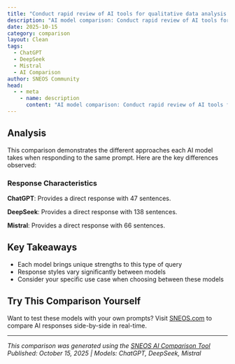 ```yaml
---
title: "Conduct rapid review of AI tools for qualitative data analysis (need results in 2 weeks). Help me: 1) Design abbreviated search strategy, 2) Set pragmatic inclusion criteria, 3) Create streamlined screening process, 4) Develop quick quality assessment approach, 5) Plan efficient synthesis method"
description: "AI model comparison: Conduct rapid review of AI tools for qualitative data analysis (need results in 2 weeks). Help me: 1..."
date: 2025-10-15
category: comparison
layout: Clean
tags:
  - ChatGPT
  - DeepSeek
  - Mistral
  - AI Comparison
author: SNEOS Community
head:
  - - meta
    - name: description
      content: "AI model comparison: Conduct rapid review of AI tools for qualitative data analysis (need results in 2 weeks). Help me: 1) Design abbreviated..."
---
```


<ChatComparison
  title="Conduct rapid review of AI tools for qualitative data analysis (need results in 2 weeks). Help me: 1) Design abbreviated search strategy, 2) Set pragmatic inclusion criteria, 3) Create streamlined screening process, 4) Develop quick quality assessment approach, 5) Plan efficient synthesis method"
  prompt="Conduct rapid review of AI tools for qualitative data analysis (need results in 2 weeks). Help me: 1) Design abbreviated search strategy, 2) Set pragmatic inclusion criteria, 3) Create streamlined screening process, 4) Develop quick quality assessment approach, 5) Plan efficient synthesis method"
  :responses='{"ChatGPT": "Certainly! Here\u2019s a structured approach for conducting a rapid review of AI tools for qualitative data analysis within a two-week timeframe.\n\n### 1) Abbreviated Search Strategy\n- **Databases to Search**: \n  - Google Scholar\n  - Scopus\n  - PubMed\n  - Web of Science\n  - IEEE Xplore\n  - Academic databases (e.g., JSTOR, PsychINFO)\n\n- **Search Terms**: \n  Use the following keywords and their combinations:\n  - \u201CAI tools for qualitative data analysis\u201D\n  - \u201Cmachine learning qualitative analysis\u201D\n  - \u201Cnatural language processing qualitative research\u201D\n  - \u201Ctext analysis software\u201D\n  - \u201Cqualitative data software\u201D\n  - \u201CAI qualitative research tools\u201D\n  - \u201Cautomated qualitative analysis\u201D\n\n- **Timeframe**: \n  Focus on studies published in the last 5 years.\n\n- **Boolean Operators**: \n  Use AND/OR to refine searches, e.g., (\u0022AI tools\u0022 OR \u0022machine learning\u0022 OR \u0022natural language processing\u0022) AND (\u0022qualitative data analysis\u0022 OR \u0022qualitative research\u0022).\n\n### 2) Pragmatic Inclusion Criteria\n- **Inclusion Criteria**:\n  - Studies that describe or evaluate AI tools specifically designed for qualitative data analysis.\n  - Peer-reviewed articles, conference papers, technical reports, and gray literature.\n  - Software tools that are currently available and relevant to qualitative analysis (e.g., NVivo, Atlas.ti, etc.).\n  - Publications in English.\n  - Case studies or evaluations demonstrating the application of the tools.\n\n- **Exclusion Criteria**:\n  - Papers focusing solely on statistical quantitative analysis.\n  - Studies not directly comparing or outlining the functionalities of AI tools.\n  - Non-English publications.\n\n### 3) Streamlined Screening Process\n- **Phase 1: Title and Abstract Screening**:\n  - Use reference management software (e.g., Zotero, Mendeley) to import citations.\n  - Screen titles and abstracts for relevance based on inclusion/exclusion criteria.\n  - Utilize two independent reviewers to ensure reliability\u2014resolve discrepancies through discussion.\n\n- **Phase 2: Full-text Review**:\n  - Review the full texts of articles that passed the initial screening.\n  - Again, two reviewers independently assess full-text articles for adherence to inclusion criteria.\n\n- **Documentation**:\n  - Record reasons for exclusion at both screening phases to maintain transparency.\n\n### 4) Quick Quality Assessment Approach\n- **Quality Assessment Tool**: \n  - Develop a simplified checklist focusing on key metrics such as:\n    - Clarity of the tool\u0027s purpose and methodology.\n    - Evidence of the tool\u0027s effectiveness in qualitative data analysis.\n    - Availability of the tool for use (open-source vs. proprietary).\n    - User-friendliness and accessibility.\n    \n- **Assessment Process**:\n  - Two independent reviewers assess each included study/tool using the checklist.\n  - Use a simple scoring system (e.g., 1-5 scale) for each metric, allowing for quick aggregation of results.\n\n### 5) Efficient Synthesis Method\n- **Data Extraction**:\n  - Develop a standardized data extraction template to capture essential information about each AI tool, including:\n    - Name of the tool\n    - Key features\n    - Applications in qualitative analysis\n    - Strengths and weaknesses\n    - Notable case studies or evaluations\n\n- **Synthesis**: \n  - Use narrative synthesis to summarize findings\u2014group tools by type (e.g., text analysis, coding, sentiment analysis).\n  - Highlight trends in functionality and user feedback.\n  - Consider creating a comparison table to present key attributes of the tools succinctly.\n\n- **Final Reporting**:\n  - Prepare a concise report that encapsulates findings, synthesizes key information, and summarizes implications for researchers.\n\n### Timeline Overview\n- **Week 1**: Conduct initial searches, screen titles/abstracts, do full-text reviews, and start quality assessments.\n- **Week 2**: Complete quality assessments, extract data, synthesize findings, and prepare the final report.\n\nThis structured approach should facilitate a comprehensive yet speedy review of AI tools for qualitative data analysis. Good luck with your research!", "DeepSeek": "\u003Cthink\u003E\nOkay, the user needs to conduct a rapid review of AI tools for qualitative data analysis in two weeks. Let me break down their request. They want help with designing a search strategy, setting inclusion criteria, creating a screening process, developing a quality assessment, and planning a synthesis method. \n\nFirst, the search strategy. Since time is tight, they need something focused. Maybe start with key databases like PubMed, IEEE Xplore, and ACM Digital Library. Also, include Google Scholar and preprints from arXiv or SSRN. Search terms should combine AI and qualitative analysis. Maybe \u0022AI tools for qualitative data analysis\u0022 or \u0022machine learning qualitative research\u0022. Limit the search to the last five years to keep it current. Use snowballing by checking references of key papers.\n\nNext, inclusion criteria. They need to be pragmatic. Tools should be AI-driven, specifically for qualitative data. Available in English, peer-reviewed or reputable preprints. Exclude non-AI tools, those not in English, or without enough detail. Maybe set a publication date from 2019 onwards. Also, exclude tools that aren\u0027t accessible or require payment beyond a certain point.\n\nFor the screening process, streamline it. Use tools like Rayyan for deduplication. Two reviewers for title/abstract screening with a third for conflicts. Full-text review with the same approach. Maybe a 10% sample for consistency checks. Use a spreadsheet to track decisions.\n\nQuality assessment needs to be quick. Focus on key aspects: clarity of purpose, technical validation, usability info, peer review status, and user feedback. A simple checklist with yes/no questions. Assign a quality score and categorize as high, medium, or low. Maybe spend 10-15 minutes per tool.\n\nSynthesis method should categorize tools by features, AI techniques, strengths, limitations. Use a table for quick overview. Thematic analysis for common trends. Highlight top tools based on quality and features. Present findings in a summary table and narrative.\n\nWait, the user might be a researcher or a project manager needing to implement tools quickly. They might not have time for a full review. So, the rapid review must balance comprehensiveness with speed. They might need actionable results, so the synthesis should highlight practical tools. Also, they might not mention it, but cost and ease of integration could be factors. Maybe include those in the criteria if possible. Also, check if the tools are actively maintained or have support. But time is limited, so focus on what\u0027s feasible in two weeks. Need to make sure each step is time-boxed. Maybe allocate days for each phase: search (2 days), screening (3 days), assessment (2 days), synthesis (3 days), with buffer days. \n\nAlso, consider if the user is in academia or industry. If industry, commercial tools might be more relevant. If academia, open-source or research-focused tools. The user didn\u0027t specify, so maybe keep criteria neutral. \n\nIn the search strategy, maybe include some industry sources like Gartner or tech blogs, but peer-reviewed sources are more credible. However, preprints can include the latest tools not yet in journals. \n\nInclusion criteria: availability in English, but what about the tools themselves? Maybe the tool\u0027s interface needs to be in English. That\u0027s an important point. Also, during quality assessment, user feedback could be from case studies or testimonials. If a tool has been used in published studies, that\u0027s a plus. \n\nSynthesis should compare features like NLP capabilities, coding support, visualization, collaboration features. Maybe group tools by use cases: thematic analysis, discourse analysis, etc. \n\nPotential pitfalls: missing key tools because of limited search sources. Maybe include some key websites like towardsdatascience.com or analyticsindiamag.com for more coverage. But time is a constraint. \n\nAlso, check for existing reviews or meta-analyses on the topic to save time. If there\u0027s a recent review, maybe update it with new tools. \n\nOverall, the plan needs to be efficient but thorough enough to capture the main tools. Prioritize sources that are likely to have relevant info and use strict inclusion to filter quickly. The user will need clear, concise results with recommendations. Make sure each step is doable within the timeframe, and maybe suggest tools that come up frequently as top candidates.\n\u003C/think\u003E\n\nHere\u0027s a rapid review framework to complete your analysis in **2 weeks**, balancing rigor with time constraints:\n\n---\n\n### **1. Abbreviated Search Strategy**  \n**Focus:** *Targeted databases \u002B snowballing*  \n- **Core Databases:** PubMed, IEEE Xplore, ACM Digital Library, Scopus (prioritize 2-3).  \n- **Gray Literature:** Google Scholar (first 5 pages), arXiv, SSRN, and AI tool directories (e.g., AIhub, FutureTools.io).  \n- **Search Terms:**  \n  - *AI tools:* \u0022AI qualitative analysis,\u0022 \u0022machine learning qualitative research,\u0022 \u0022NLP for text analysis,\u0022 \u0022automated coding software.\u0022  \n  - *Methodology:* \u0022qualitative data analysis,\u0022 \u0022thematic analysis,\u0022 \u0022content analysis.\u0022  \n- **Filters:** Last 5 years (2019\u20132024), English language.  \n- **Snowballing:** Scan references of 3\u20135 key papers for additional tools.  \n\n**Time Allocation:** 2 days.\n\n---\n\n### **2. Pragmatic Inclusion Criteria**  \n**Inclusion:**  \n- Tools explicitly using AI/ML/NLP for qualitative analysis (e.g., coding, theme extraction).  \n- Tools with public documentation/case studies (free or paid).  \n- Peer-reviewed articles, preprints, or reputable industry reports.  \n\n**Exclusion:**  \n- General-purpose text analysis tools (e.g., sentiment analysis APIs).  \n- Tools without English documentation.  \n- Tools requiring custom coding (unless widely adopted, e.g., Hugging Face pipelines).  \n\n**Time Allocation:** 1 day (finalize during search).\n\n---\n\n### **3. Streamlined Screening Process**  \n**Tools:** Use Rayyan (free) or Excel for deduplication and screening.  \n- **Title/Abstract Screening:** 2 reviewers, 1 hour/day for 2 days.  \n  - *Focus:* Does the tool use AI for qualitative analysis?  \n- **Full-Text Screening:** 2 reviewers, 3 days.  \n  - *Focus:* Availability, functionality, and documentation.  \n- **Conflict Resolution:** Third reviewer adjudicates disagreements.  \n\n**Time Allocation:** 5 days.\n\n---\n\n### **4. Quick Quality Assessment**  \n**Criteria (5-min checklist per tool):**  \n1. **Purpose Clarity:** Does the tool clearly define its AI-driven qualitative analysis use case?  \n2. **Technical Validation:** Is there evidence of accuracy/testing (e.g., peer-reviewed validation, user case studies)?  \n3. **Usability:** Is there documentation or tutorials for non-technical users?  \n4. **Accessibility:** Free trial/demo available?  \n5. **Updates:** Active development (GitHub commits, version updates in past year)?  \n\n**Scoring:** Categorize as **High** (4\u20135 criteria met), **Medium** (2\u20133), or **Low** (0\u20131).  \n\n**Time Allocation:** 2 days.\n\n---\n\n### **5. Efficient Synthesis Method**  \n**Structured Summary Table:**  \n| Tool Name | AI Features (e.g., NLP, auto-coding) | Use Cases | Strengths | Limitations | Quality Score |  \n|-----------|-----------------------------------|-----------|-----------|-------------|---------------|  \n\n**Narrative Synthesis:**  \n- **Themes:** Group tools into categories (e.g., thematic analysis, discourse analysis).  \n- **Trends:** Highlight common strengths (e.g., speed) and limitations (e.g., transparency).  \n- **Recommendations:** Identify 3\u20135 top tools based on quality score and usability.  \n\n**Time Allocation:** 3 days.\n\n---\n\n### **Sample Timeline**  \n- **Days 1\u20132:** Search \u002B inclusion criteria.  \n- **Days 3\u20137:** Screening.  \n- **Days 8\u20139:** Quality assessment.  \n- **Days 10\u201312:** Synthesis \u002B write-up.  \n\n**Pro Tip:** Use AI tools like Elicit or ResearchRabbit to accelerate literature discovery. Prioritize tools with video demos (e.g., YouTube) for faster functional assessment.  \n\nLet me know if you need templates for screening forms or quality checklists!", "Mistral": "Certainly! Conducting a rapid review of AI tools for qualitative data analysis within a two-week timeframe requires a highly focused and efficient approach. Here\u2019s a step-by-step plan to achieve this:\n\n### 1. Design Abbreviated Search Strategy\n\n**Objective:** Identify relevant literature and tools quickly.\n\n**Steps:**\n1. **Databases:** Focus on key databases such as PubMed, Google Scholar, IEEE Xplore, and ACM Digital Library.\n2. **Keywords:** Use a combination of keywords such as \u0022AI tools,\u0022 \u0022qualitative data analysis,\u0022 \u0022machine learning,\u0022 \u0022natural language processing,\u0022 \u0022text analysis,\u0022 and \u0022qualitative research.\u0022\n3. **Search Strings:**\n   - (\u0022AI tools\u0022 OR \u0022machine learning\u0022 OR \u0022natural language processing\u0022 OR \u0022text analysis\u0022) AND (\u0022qualitative data analysis\u0022 OR \u0022qualitative research\u0022)\n4. **Time Frame:** Limit the search to the last 5 years to ensure relevance.\n5. **Grey Literature:** Include sources like conference proceedings, white papers, and reputable blogs.\n\n### 2. Set Pragmatic Inclusion Criteria\n\n**Objective:** Ensure that only the most relevant and high-quality studies are included.\n\n**Criteria:**\n1. **Publication Type:** Peer-reviewed articles, conference papers, and reputable white papers.\n2. **Language:** English.\n3. **Relevance:** Studies that specifically address the use of AI tools for qualitative data analysis.\n4. **Quality:** Studies with clear methodology and results.\n5. **Availability:** Full-text articles available for review.\n\n### 3. Create Streamlined Screening Process\n\n**Objective:** Quickly filter out irrelevant studies.\n\n**Steps:**\n1. **Title and Abstract Screening:** Two reviewers independently screen titles and abstracts for relevance.\n2. **Full-Text Screening:** Reviewers assess full-text articles that pass the initial screening.\n3. **Disagreement Resolution:** Any disagreements are resolved through discussion or by a third reviewer.\n\n### 4. Develop Quick Quality Assessment Approach\n\n**Objective:** Ensure that included studies meet minimum quality standards.\n\n**Steps:**\n1. **Checklist:** Use a simplified quality assessment checklist focusing on key aspects such as:\n   - Clear research question.\n   - Appropriate methodology.\n   - Transparent data collection and analysis.\n   - Relevant and clear results.\n2. **Scoring:** Each criterion can be scored as \u0022Yes,\u0022 \u0022No,\u0022 or \u0022Unclear.\u0022\n3. **Threshold:** Include studies that meet at least 70% of the quality criteria.\n\n### 5. Plan Efficient Synthesis Method\n\n**Objective:** Summarize findings in a concise and meaningful way.\n\n**Steps:**\n1. **Data Extraction:** Use a standardized form to extract key information such as:\n   - Study design.\n   - AI tools used.\n   - Qualitative data analysis methods.\n   - Key findings and limitations.\n2. **Thematic Analysis:** Group findings into themes or categories.\n3. **Narrative Synthesis:** Write a narrative summary highlighting the main themes, strengths, and limitations of the AI tools identified.\n4. **Visualization:** Use tables or charts to present key findings succinctly.\n\n### Timeline\n\n**Week 1:**\n- **Day 1-2:** Design search strategy and conduct searches.\n- **Day 3-4:** Title and abstract screening.\n- **Day 5-6:** Full-text screening and quality assessment.\n- **Day 7:** Resolve any disagreements and finalize included studies.\n\n**Week 2:**\n- **Day 8-9:** Data extraction.\n- **Day 10-11:** Thematic analysis and narrative synthesis.\n- **Day 12-13:** Prepare visualizations and finalize the report.\n- **Day 14:** Review and submit the final report.\n\nBy following this plan, you can conduct a rapid review of AI tools for qualitative data analysis within the two-week timeframe."}' published-date="{DateTime.UtcNow:HH:mm}"
/>

## Analysis

This comparison demonstrates the different approaches each AI model takes when responding to the same prompt. Here are the key differences observed:

### Response Characteristics

**ChatGPT**: Provides a direct response with 47 sentences. 

**DeepSeek**: Provides a direct response with 138 sentences. 

**Mistral**: Provides a direct response with 66 sentences. 

## Key Takeaways

- Each model brings unique strengths to this type of query
- Response styles vary significantly between models
- Consider your specific use case when choosing between these models

## Try This Comparison Yourself

Want to test these models with your own prompts? Visit [SNEOS.com](https://sneos.com) to compare AI responses side-by-side in real-time.

---

*This comparison was generated using the [SNEOS AI Comparison Tool](https://sneos.com)*
*Published: October 15, 2025 | Models: ChatGPT, DeepSeek, Mistral*
